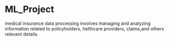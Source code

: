 # ML_Project
medical insurance data processing involves managing and analyzing information related to policyholders, helthcare providers, claims,and others relevant details.
